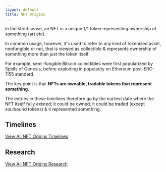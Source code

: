 ```yaml
---
layout: default
title: NFT Origins
---
```


In the strict sense, an NFT is a unique 1/1 token representing ownership of something (art etc).

In common usage, however, it's used to refer to any kind of tokenized asset, nonfungible or not, that is viewed as collectible & represents ownership of something more than just the token itself.

For example, semi-fungible Bitcoin collectibles were first popularized by Spells of Genesis, before exploding in popularity on Ethereum post-ERC-1155 standard.

The key point is that **NFTs are ownable, tradable tokens that represent something**.

The entries in these timelines therefore go by the earliest date where the NFT itself fully existed; it could be owned, it could be traded (except soulbound tokens) & it represented something.

## Timelines

[View All NFT Origins Timelines](./timelines/)

## Research

[View All NFT Origins Research](./research/)
